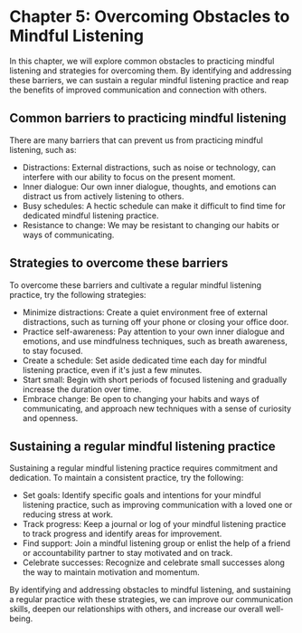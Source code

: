 Chapter 5: Overcoming Obstacles to Mindful Listening
====================================================

In this chapter, we will explore common obstacles to practicing mindful listening and strategies for overcoming them. By identifying and addressing these barriers, we can sustain a regular mindful listening practice and reap the benefits of improved communication and connection with others.

Common barriers to practicing mindful listening
-----------------------------------------------

There are many barriers that can prevent us from practicing mindful listening, such as:

* Distractions: External distractions, such as noise or technology, can interfere with our ability to focus on the present moment.
* Inner dialogue: Our own inner dialogue, thoughts, and emotions can distract us from actively listening to others.
* Busy schedules: A hectic schedule can make it difficult to find time for dedicated mindful listening practice.
* Resistance to change: We may be resistant to changing our habits or ways of communicating.

Strategies to overcome these barriers
-------------------------------------

To overcome these barriers and cultivate a regular mindful listening practice, try the following strategies:

* Minimize distractions: Create a quiet environment free of external distractions, such as turning off your phone or closing your office door.
* Practice self-awareness: Pay attention to your own inner dialogue and emotions, and use mindfulness techniques, such as breath awareness, to stay focused.
* Create a schedule: Set aside dedicated time each day for mindful listening practice, even if it's just a few minutes.
* Start small: Begin with short periods of focused listening and gradually increase the duration over time.
* Embrace change: Be open to changing your habits and ways of communicating, and approach new techniques with a sense of curiosity and openness.

Sustaining a regular mindful listening practice
-----------------------------------------------

Sustaining a regular mindful listening practice requires commitment and dedication. To maintain a consistent practice, try the following:

* Set goals: Identify specific goals and intentions for your mindful listening practice, such as improving communication with a loved one or reducing stress at work.
* Track progress: Keep a journal or log of your mindful listening practice to track progress and identify areas for improvement.
* Find support: Join a mindful listening group or enlist the help of a friend or accountability partner to stay motivated and on track.
* Celebrate successes: Recognize and celebrate small successes along the way to maintain motivation and momentum.

By identifying and addressing obstacles to mindful listening, and sustaining a regular practice with these strategies, we can improve our communication skills, deepen our relationships with others, and increase our overall well-being.


